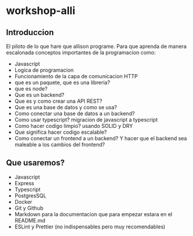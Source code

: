 # workshop-alli

## Introduccion

El piloto de lo que hare que allison programe. Para que aprenda de manera escalonada conceptos importantes de la programacion como:
- Javascript
- Logica de programacion
- Funcionamiento de la capa de comunicacion HTTP
- que es un paquete, que es una libreria?
- que es node?
- Que es un backend?
- Que es y como crear una API REST?
- Que es una base de datos y como se usa?
- Como conectar una base de datos a un backend?
- Como usar typescript? migracion de javascript a typescript
- Como hacer codigo limpio? usando SOLID y DRY
- Que significa hacer codigo escalable?
- Como conectar un frontend a un backend? Y hacer que el backend sea maleable a los cambios del frontend?

## Que usaremos?

- Javascript
- Express
- Typescript
- PostgresSQL
- Docker
- Git y Github
- Markdown para la documentacion que para empezar estara en el README.md
- ESLint y Prettier (no indispensables pero muy recomendables)

